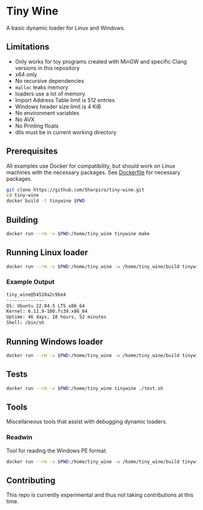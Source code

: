 # Tiny Wine

A basic dynamic loader for Linux and Windows.

## Limitations

- Only works for toy programs created with MinGW and specific Clang versions in this repository
- x64 only
- No recursive dependencies
- `malloc` leaks memory
- loaders use a lot of memory
- Import Address Table limit is 512 entries
- Windows header size limit is 4 KiB
- No environment variables
- No AVX
- No Printing floats
- dlls must be in current working directory

## Prerequisites

All examples use Docker for compatibility, but should work on Linux machines with the necessary packages.
See [Dockerfile](./Dockerfile) for necessary packages.

```sh
git clone https://github.com/Sharpiro/tiny-wine.git
cd tiny-wine
docker build -t tinywine $PWD
```

## Building

```sh
docker run --rm -v $PWD:/home/tiny_wine tinywine make
```

## Running Linux loader

```sh
docker run --rm -v $PWD:/home/tiny_wine -w /home/tiny_wine/build tinywine ./linloader ./tinyfetch
```

### Example Output

```txt
tiny_wine@54510a2c9be4
--------------
OS: Ubuntu 22.04.5 LTS x86_64
Kernel: 6.11.9-100.fc39.x86_64
Uptime: 46 days, 18 hours, 52 minutes
Shell: /bin/sh
```

## Running Windows loader

```sh
docker run --rm -v $PWD:/home/tiny_wine -w /home/tiny_wine/build tinywine ./winloader ./windynamic.exe
```

## Tests

```sh
docker run --rm -v $PWD:/home/tiny_wine tinywine ./test.sh
```

## Tools

Miscellaneous tools that assist with debugging dynamic loaders.

### Readwin

Tool for reading the Windows PE format.

```sh
docker run --rm -v $PWD:/home/tiny_wine -w /home/tiny_wine/build tinywine ./readwin ./windynamic.exe
```

## Contributing

This repo is currently experimental and thus not taking contributions at this time.

